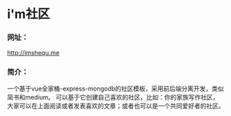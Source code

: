 # i'm社区 

### 网址：
http://imshequ.me

### 简介：
一个基于vue全家桶-express-mongodb的社区模板，采用前后端分离开发，类似简书和medium。
可以基于它创建自己喜欢的社区，比如：你的家族写作社区，大家可以在上面阅读或者发表喜欢的文章；或者也可以是一个共同爱好者的社区。

